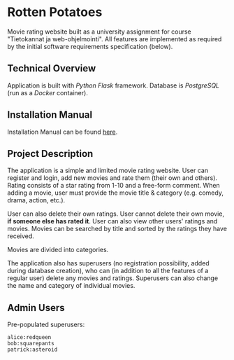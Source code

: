 # Rotten Potatoes

Movie rating website built as a university assignment for course "Tietokannat ja web-ohjelmointi". All features are implemented as required by the initial software requirements specification (below).

## Technical Overview

Application is built with _Python Flask_ framework. Database is _PostgreSQL_ (run as a _Docker_ container).

## Installation Manual

Installation Manual can be found [here](./docs/installation_manual.md "Installation Manual").

## Project Description

The application is a simple and limited movie rating website. User can register and login, add new movies and rate them (their own and others). Rating consists of a star rating from 1-10 and a free-form comment. When adding a movie, user must provide the movie title & category (e.g. comedy, drama, action, etc.).

User can also delete their own ratings. User cannot delete their own movie, **if someone else has rated it**. User can also view other users' ratings and movies. Movies can be searched by title and sorted by the ratings they have received.

Movies are divided into categories.

The application also has superusers (no registration possibility, added during database creation), who can (in addition to all the features of a regular user) delete any movies and ratings. Superusers can also change the name and category of individual movies.

## Admin Users

Pre-populated superusers:

```
alice:redqueen
bob:squarepants
patrick:asteroid
```
